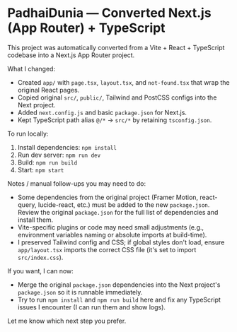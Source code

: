# PadhaiDunia — Converted Next.js (App Router) + TypeScript

This project was automatically converted from a Vite + React + TypeScript codebase into a Next.js App Router project.

What I changed:
- Created `app/` with `page.tsx`, `layout.tsx`, and `not-found.tsx` that wrap the original React pages.
- Copied original `src/`, `public/`, Tailwind and PostCSS configs into the Next project.
- Added `next.config.js` and basic `package.json` for Next.js.
- Kept TypeScript path alias `@/*` -> `src/*` by retaining `tsconfig.json`.

To run locally:
1. Install dependencies: `npm install`
2. Run dev server: `npm run dev`
3. Build: `npm run build`
4. Start: `npm start`

Notes / manual follow-ups you may need to do:
- Some dependencies from the original project (Framer Motion, react-query, lucide-react, etc.) must be added to the new `package.json`. Review the original `package.json` for the full list of dependencies and install them.
- Vite-specific plugins or code may need small adjustments (e.g., environment variables naming or absolute imports at build-time).
- I preserved Tailwind config and CSS; if global styles don't load, ensure `app/layout.tsx` imports the correct CSS file (it's set to import `src/index.css`).

If you want, I can now:
- Merge the original `package.json` dependencies into the Next project's `package.json` so it is runnable immediately.
- Try to run `npm install` and `npm run build` here and fix any TypeScript issues I encounter (I can run them and show logs).

Let me know which next step you prefer.
